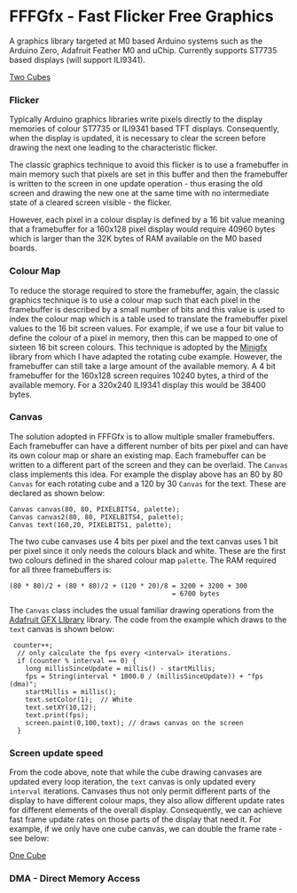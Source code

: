 # FFFGfx - Fast Flicker Free Graphics

A graphics library targeted at M0 based Arduino systems such as the Arduino Zero, Adafruit Feather M0 and uChip. Currently supports ST7735 based displays (will support ILI9341).

[Two Cubes](cubes2dma.gif)

### Flicker

Typically Arduino graphics libraries write pixels directly to the display memories of colour ST7735 or ILI9341 based TFT displays. Consequently, when the display is updated, it is necessary to clear the screen before drawing the next one leading to the characteristic flicker.

The classic graphics technique to avoid this flicker is to use a framebuffer in main memory such that pixels are set in this buffer and then the framebuffer is written to the screen in one update operation - thus erasing the old screen and drawing the new one at the same time with no intermediate state of a cleared screen visible - the flicker.

However, each pixel in a colour display is defined by a 16 bit value meaning that a framebuffer for a 160x128 pixel display would require 40960 bytes which is larger than the 32K bytes of RAM available on the M0 based boards.

### Colour Map

To reduce the storage required to store the framebuffer, again, the classic graphics technique is to use a colour map such that each pixel in the framebuffer is described by a small number of bits and this value is used to index the colour map which is a table used to translate the framebuffer pixel values to the 16 bit screen values. For example, if we use a four bit value to define the colour of a pixel in memory, then this can be mapped to one of sixteen 16 bit screen colours. This technique is adopted by the [Minigfx](https://github.com/ThingPulse/minigrafx) library from which I have adapted the rotating cube example. However, the framebuffer can still take a large amount of the available memory. A 4 bit framebuffer for the 160x128 screen requires 10240 bytes, a third of the available memory. For a 320x240 ILI9341 display this would be 38400 bytes.

### Canvas

The solution adopted in FFFGfx is to allow multiple smaller framebuffers. Each framebuffer can have a different number of bits per pixel and  can have its own colour map or share an existing map. Each framebuffer can be written to a different part of the screen and they can be overlaid. The `Canvas` class implements this idea. For example the display above has an 80 by 80 `Canvas` for each rotating cube and a 120 by 30 `Canvas` for the text. These are declared as shown below:

```
Canvas canvas(80, 80, PIXELBITS4, palette);
Canvas canvas2(80, 80, PIXELBITS4, palette);
Canvas text(160,20, PIXELBITS1, palette);
```
The two cube canvases use 4 bits per pixel and the text canvas uses 1 bit per pixel since it only needs the colours black and white. These are the first two colours defined in the shared colour map `palette`. The RAM required for all three framebuffers is:

```
(80 * 80)/2 + (80 * 80)/2 + (120 * 20)/8 = 3200 + 3200 + 300
                                         = 6700 bytes
```
The `Canvas` class includes the usual familiar drawing operations from the [Adafruit GFX LIbrary](https://github.com/adafruit/Adafruit-GFX-Library) library. The code from the example which draws to the `text` canvas is shown below:

```
 counter++;
  // only calculate the fps every <interval> iterations.
  if (counter % interval == 0) {
    long millisSinceUpdate = millis() - startMillis;
    fps = String(interval * 1000.0 / (millisSinceUpdate)) + "fps (dma)";
    startMillis = millis();
    text.setColor(1);  // White
    text.setXY(10,12);
    text.print(fps);
    screen.paint(0,100,text); // draws canvas on the screen
  }
```

### Screen update speed

From the code above, note that while the cube drawing canvases are updated every loop iteration, the `text` canvas is only updated every `interval` iterations. Canvases thus not only permit different parts of the display to have different colour maps, they also allow different update rates for different elements of the overall display. Consequently, we can achieve fast frame update rates on those parts of the display that need it. For example, if we only have one cube canvas, we can double the frame rate - see below:

[One Cube](image/cubes1dma.gif)


### DMA - Direct Memory Access






	
